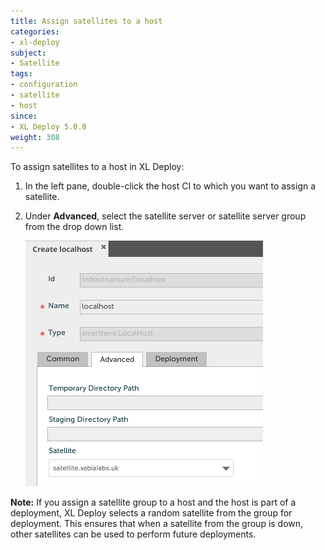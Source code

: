 ```yaml
---
title: Assign satellites to a host
categories:
- xl-deploy
subject:
- Satellite
tags:
- configuration
- satellite
- host
since:
- XL Deploy 5.0.0
weight: 308
---
```


To assign satellites to a host in XL Deploy:

1. In the left pane, double-click the host CI to which you want to assign a satellite.
1. Under **Advanced**, select the satellite server or satellite server group from the drop down list.

    ![image](images/attach-a-satellite.png)

**Note:** If you assign a satellite group to a host and the host is part of a deployment, XL Deploy selects a random satellite from the group for deployment. This ensures that when a satellite from the group is down, other satellites can be used to perform future deployments.
